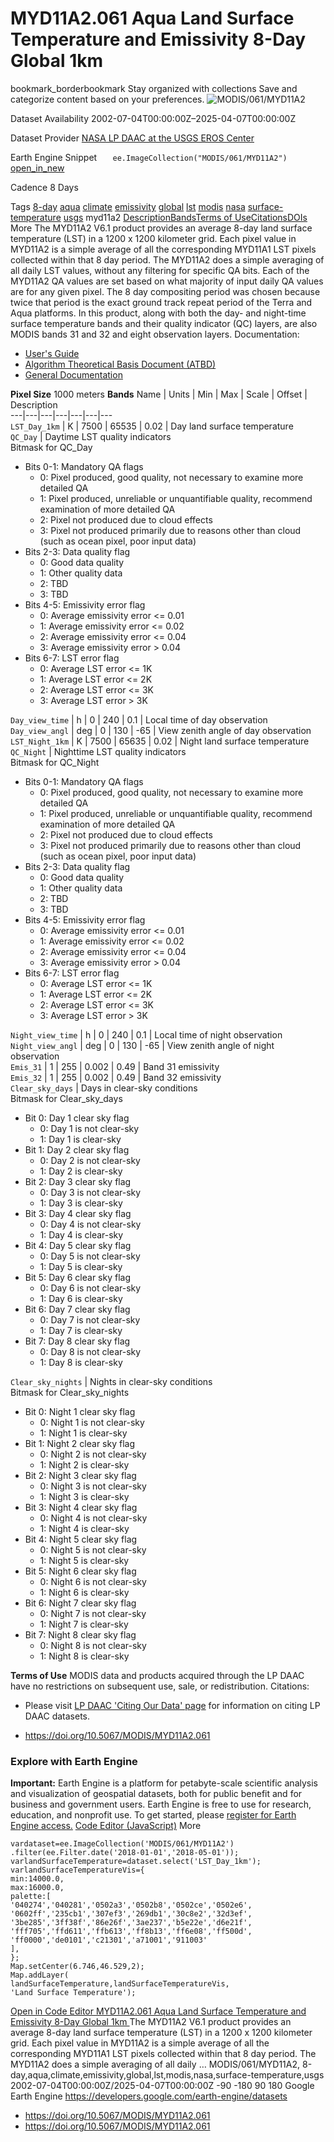  
#  MYD11A2.061 Aqua Land Surface Temperature and Emissivity 8-Day Global 1km 
bookmark_borderbookmark Stay organized with collections  Save and categorize content based on your preferences.
![MODIS/061/MYD11A2](https://developers.google.com/earth-engine/datasets/images/MODIS/MODIS_061_MYD11A2_sample.png) 

Dataset Availability
    2002-07-04T00:00:00Z–2025-04-07T00:00:00Z 

Dataset Provider
     [ NASA LP DAAC at the USGS EROS Center ](https://doi.org/10.5067/MODIS/MYD11A2.061) 

Earth Engine Snippet
     `    ee.ImageCollection("MODIS/061/MYD11A2")   ` [ open_in_new ](https://code.earthengine.google.com/?scriptPath=Examples:Datasets/MODIS/MODIS_061_MYD11A2) 

Cadence
    8 Days 

Tags
     [8-day](https://developers.google.com/earth-engine/datasets/tags/8-day) [aqua](https://developers.google.com/earth-engine/datasets/tags/aqua) [climate](https://developers.google.com/earth-engine/datasets/tags/climate) [emissivity](https://developers.google.com/earth-engine/datasets/tags/emissivity) [global](https://developers.google.com/earth-engine/datasets/tags/global) [lst](https://developers.google.com/earth-engine/datasets/tags/lst) [modis](https://developers.google.com/earth-engine/datasets/tags/modis) [nasa](https://developers.google.com/earth-engine/datasets/tags/nasa) [surface-temperature](https://developers.google.com/earth-engine/datasets/tags/surface-temperature) [usgs](https://developers.google.com/earth-engine/datasets/tags/usgs)
myd11a2
[Description](https://developers.google.com/earth-engine/datasets/catalog/MODIS_061_MYD11A2#description)[Bands](https://developers.google.com/earth-engine/datasets/catalog/MODIS_061_MYD11A2#bands)[Terms of Use](https://developers.google.com/earth-engine/datasets/catalog/MODIS_061_MYD11A2#terms-of-use)[Citations](https://developers.google.com/earth-engine/datasets/catalog/MODIS_061_MYD11A2#citations)[DOIs](https://developers.google.com/earth-engine/datasets/catalog/MODIS_061_MYD11A2#dois) More
The MYD11A2 V6.1 product provides an average 8-day land surface temperature (LST) in a 1200 x 1200 kilometer grid. Each pixel value in MYD11A2 is a simple average of all the corresponding MYD11A1 LST pixels collected within that 8 day period. The MYD11A2 does a simple averaging of all daily LST values, without any filtering for specific QA bits. Each of the MYD11A2 QA values are set based on what majority of input daily QA values are for any given pixel.
The 8 day compositing period was chosen because twice that period is the exact ground track repeat period of the Terra and Aqua platforms. In this product, along with both the day- and night-time surface temperature bands and their quality indicator (QC) layers, are also MODIS bands 31 and 32 and eight observation layers.
Documentation:
  * [User's Guide](https://lpdaac.usgs.gov/documents/118/MOD11_User_Guide_V6.pdf)
  * [Algorithm Theoretical Basis Document (ATBD)](https://lpdaac.usgs.gov/documents/119/MOD11_ATBD.pdf)
  * [General Documentation](https://ladsweb.modaps.eosdis.nasa.gov/filespec/MODIS/61/MYD11A2)


**Pixel Size** 1000 meters 
**Bands**
Name | Units | Min | Max | Scale | Offset | Description  
---|---|---|---|---|---|---  
`LST_Day_1km` | K |  7500  |  65535  | 0.02 | Day land surface temperature  
`QC_Day` | Daytime LST quality indicators  
Bitmask for QC_Day
  * Bits 0-1: Mandatory QA flags 
    * 0: Pixel produced, good quality, not necessary to examine more detailed QA
    * 1: Pixel produced, unreliable or unquantifiable quality, recommend examination of more detailed QA
    * 2: Pixel not produced due to cloud effects
    * 3: Pixel not produced primarily due to reasons other than cloud (such as ocean pixel, poor input data)
  * Bits 2-3: Data quality flag 
    * 0: Good data quality
    * 1: Other quality data
    * 2: TBD
    * 3: TBD
  * Bits 4-5: Emissivity error flag 
    * 0: Average emissivity error <= 0.01
    * 1: Average emissivity error <= 0.02
    * 2: Average emissivity error <= 0.04
    * 3: Average emissivity error > 0.04
  * Bits 6-7: LST error flag 
    * 0: Average LST error <= 1K
    * 1: Average LST error <= 2K
    * 2: Average LST error <= 3K
    * 3: Average LST error > 3K

  
`Day_view_time` | h |  0  |  240  | 0.1 | Local time of day observation  
`Day_view_angl` | deg |  0  |  130  | -65 | View zenith angle of day observation  
`LST_Night_1km` | K |  7500  |  65635  | 0.02 | Night land surface temperature  
`QC_Night` | Nighttime LST quality indicators  
Bitmask for QC_Night
  * Bits 0-1: Mandatory QA flags 
    * 0: Pixel produced, good quality, not necessary to examine more detailed QA
    * 1: Pixel produced, unreliable or unquantifiable quality, recommend examination of more detailed QA
    * 2: Pixel not produced due to cloud effects
    * 3: Pixel not produced primarily due to reasons other than cloud (such as ocean pixel, poor input data)
  * Bits 2-3: Data quality flag 
    * 0: Good data quality
    * 1: Other quality data
    * 2: TBD
    * 3: TBD
  * Bits 4-5: Emissivity error flag 
    * 0: Average emissivity error <= 0.01
    * 1: Average emissivity error <= 0.02
    * 2: Average emissivity error <= 0.04
    * 3: Average emissivity error > 0.04
  * Bits 6-7: LST error flag 
    * 0: Average LST error <= 1K
    * 1: Average LST error <= 2K
    * 2: Average LST error <= 3K
    * 3: Average LST error > 3K

  
`Night_view_time` | h |  0  |  240  | 0.1 | Local time of night observation  
`Night_view_angl` | deg |  0  |  130  | -65 | View zenith angle of night observation  
`Emis_31` |  1  |  255  | 0.002 | 0.49 | Band 31 emissivity  
`Emis_32` |  1  |  255  | 0.002 | 0.49 | Band 32 emissivity  
`Clear_sky_days` | Days in clear-sky conditions  
Bitmask for Clear_sky_days
  * Bit 0: Day 1 clear sky flag 
    * 0: Day 1 is not clear-sky
    * 1: Day 1 is clear-sky
  * Bit 1: Day 2 clear sky flag 
    * 0: Day 2 is not clear-sky
    * 1: Day 2 is clear-sky
  * Bit 2: Day 3 clear sky flag 
    * 0: Day 3 is not clear-sky
    * 1: Day 3 is clear-sky
  * Bit 3: Day 4 clear sky flag 
    * 0: Day 4 is not clear-sky
    * 1: Day 4 is clear-sky
  * Bit 4: Day 5 clear sky flag 
    * 0: Day 5 is not clear-sky
    * 1: Day 5 is clear-sky
  * Bit 5: Day 6 clear sky flag 
    * 0: Day 6 is not clear-sky
    * 1: Day 6 is clear-sky
  * Bit 6: Day 7 clear sky flag 
    * 0: Day 7 is not clear-sky
    * 1: Day 7 is clear-sky
  * Bit 7: Day 8 clear sky flag 
    * 0: Day 8 is not clear-sky
    * 1: Day 8 is clear-sky

  
`Clear_sky_nights` | Nights in clear-sky conditions  
Bitmask for Clear_sky_nights
  * Bit 0: Night 1 clear sky flag 
    * 0: Night 1 is not clear-sky
    * 1: Night 1 is clear-sky
  * Bit 1: Night 2 clear sky flag 
    * 0: Night 2 is not clear-sky
    * 1: Night 2 is clear-sky
  * Bit 2: Night 3 clear sky flag 
    * 0: Night 3 is not clear-sky
    * 1: Night 3 is clear-sky
  * Bit 3: Night 4 clear sky flag 
    * 0: Night 4 is not clear-sky
    * 1: Night 4 is clear-sky
  * Bit 4: Night 5 clear sky flag 
    * 0: Night 5 is not clear-sky
    * 1: Night 5 is clear-sky
  * Bit 5: Night 6 clear sky flag 
    * 0: Night 6 is not clear-sky
    * 1: Night 6 is clear-sky
  * Bit 6: Night 7 clear sky flag 
    * 0: Night 7 is not clear-sky
    * 1: Night 7 is clear-sky
  * Bit 7: Night 8 clear sky flag 
    * 0: Night 8 is not clear-sky
    * 1: Night 8 is clear-sky

  
**Terms of Use**
MODIS data and products acquired through the LP DAAC have no restrictions on subsequent use, sale, or redistribution.
Citations:
  * Please visit [LP DAAC 'Citing Our Data' page](https://lpdaac.usgs.gov/citing_our_data) for information on citing LP DAAC datasets.


  * [ https://doi.org/10.5067/MODIS/MYD11A2.061 ](https://doi.org/10.5067/MODIS/MYD11A2.061)


### Explore with Earth Engine
**Important:** Earth Engine is a platform for petabyte-scale scientific analysis and visualization of geospatial datasets, both for public benefit and for business and government users. Earth Engine is free to use for research, education, and nonprofit use. To get started, please [register for Earth Engine access.](https://console.cloud.google.com/earth-engine)
[Code Editor (JavaScript)](https://developers.google.com/earth-engine/datasets/catalog/MODIS_061_MYD11A2#code-editor-javascript-sample) More
```
vardataset=ee.ImageCollection('MODIS/061/MYD11A2')
.filter(ee.Filter.date('2018-01-01','2018-05-01'));
varlandSurfaceTemperature=dataset.select('LST_Day_1km');
varlandSurfaceTemperatureVis={
min:14000.0,
max:16000.0,
palette:[
'040274','040281','0502a3','0502b8','0502ce','0502e6',
'0602ff','235cb1','307ef3','269db1','30c8e2','32d3ef',
'3be285','3ff38f','86e26f','3ae237','b5e22e','d6e21f',
'fff705','ffd611','ffb613','ff8b13','ff6e08','ff500d',
'ff0000','de0101','c21301','a71001','911003'
],
};
Map.setCenter(6.746,46.529,2);
Map.addLayer(
landSurfaceTemperature,landSurfaceTemperatureVis,
'Land Surface Temperature');
```
[ Open in Code Editor ](https://code.earthengine.google.com/?scriptPath=Examples:Datasets/MODIS/MODIS_061_MYD11A2)
[ MYD11A2.061 Aqua Land Surface Temperature and Emissivity 8-Day Global 1km ](https://developers.google.com/earth-engine/datasets/catalog/MODIS_061_MYD11A2)
The MYD11A2 V6.1 product provides an average 8-day land surface temperature (LST) in a 1200 x 1200 kilometer grid. Each pixel value in MYD11A2 is a simple average of all the corresponding MYD11A1 LST pixels collected within that 8 day period. The MYD11A2 does a simple averaging of all daily …
MODIS/061/MYD11A2, 8-day,aqua,climate,emissivity,global,lst,modis,nasa,surface-temperature,usgs 
2002-07-04T00:00:00Z/2025-04-07T00:00:00Z
-90 -180 90 180 
Google Earth Engine
https://developers.google.com/earth-engine/datasets
  * [ https://doi.org/10.5067/MODIS/MYD11A2.061 ](https://doi.org/https://doi.org/10.5067/MODIS/MYD11A2.061)
  * [ https://doi.org/10.5067/MODIS/MYD11A2.061 ](https://doi.org/https://developers.google.com/earth-engine/datasets/catalog/MODIS_061_MYD11A2)


